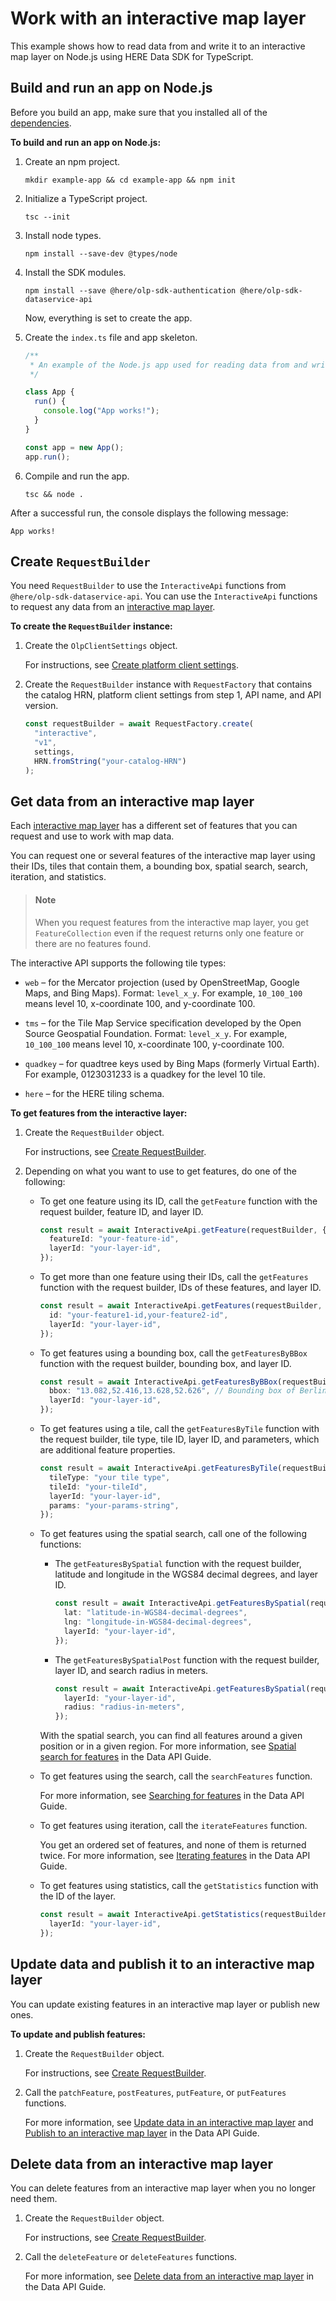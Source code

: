 # Work with an interactive map layer

This example shows how to read data from and write it to an interactive map layer on Node.js using HERE Data SDK for TypeScript.

## Build and run an app on Node.js

Before you build an app, make sure that you installed all of the <a href="https://github.com/heremaps/here-data-sdk-typescript#dependencies" target="_blank">dependencies</a>.

**To build and run an app on Node.js:**

1. Create an npm project.

   ```shell
   mkdir example-app && cd example-app && npm init
   ```

2. Initialize a TypeScript project.

   ```shell
   tsc --init
   ```

3. Install node types.

   ```shell
   npm install --save-dev @types/node
   ```

4. Install the SDK modules.

   ```shell
   npm install --save @here/olp-sdk-authentication @here/olp-sdk-dataservice-api
   ```

   Now, everything is set to create the app.

5. Create the `index.ts` file and app skeleton.

   ```typescript
   /**
    * An example of the Node.js app used for reading data from and writing it to an interactive map layer in the datastore.
    */

   class App {
     run() {
       console.log("App works!");
     }
   }

   const app = new App();
   app.run();
   ```

6. Compile and run the app.

   ```shell
   tsc && node .
   ```

After a successful run, the console displays the following message:

```shell
App works!
```

## Create `RequestBuilder`

You need `RequestBuilder` to use the `InteractiveApi` functions from `@here/olp-sdk-dataservice-api`.
You can use the `InteractiveApi` functions to request any data from an [interactive map layer](https://developer.here.com/documentation/data-user-guide/user_guide/portal/layers/layers.html#interactive-map-layers).

**To create the `RequestBuilder` instance:**

1. Create the `OlpClientSettings` object.

   For instructions, see <a href="https://github.com/heremaps/here-data-sdk-typescript/blob/master/docs/create-platform-client-settings.md" target="_blank">Create platform client settings</a>.

2. Create the `RequestBuilder` instance with `RequestFactory` that contains the catalog HRN, platform client settings from step 1, API name, and API version.

   ```typescript
   const requestBuilder = await RequestFactory.create(
     "interactive",
     "v1",
     settings,
     HRN.fromString("your-catalog-HRN")
   );
   ```

## Get data from an interactive map layer

Each [interactive map layer](https://developer.here.com/documentation/data-user-guide/user_guide/portal/layers/layers.html#object-store-layers) has a different set of features that you can request and use to work with map data.

You can request one or several features of the interactive map layer using their IDs, tiles that contain them, a bounding box, spatial search, search, iteration, and statistics.

> #### Note
>
> When you request features from the interactive map layer, you get `FeatureCollection` even if the request returns only one feature or there are no features found.

The interactive API supports the following tile types:

- `web` – for the Mercator projection (used by OpenStreetMap, Google Maps, and Bing Maps). Format: `level_x_y`. For example, `10_100_100` means level 10, x-coordinate 100, and y-coordinate 100.

- `tms` – for the Tile Map Service specification developed by the Open Source Geospatial Foundation. Format: `level_x_y`. For example, `10_100_100` means level 10, x-coordinate 100, y-coordinate 100.

- `quadkey` – for quadtree keys used by Bing Maps (formerly Virtual Earth). For example, 0123031233 is a quadkey for the level 10 tile.

- `here` – for the HERE tiling schema.

**To get features from the interactive layer:**

1. Create the `RequestBuilder` object.

   For instructions, see [Create RequestBuilder](#create-requestbuilder).

2. Depending on what you want to use to get features, do one of the following:

   - To get one feature using its ID, call the `getFeature` function with the request builder, feature ID, and layer ID.

     ```typescript
     const result = await InteractiveApi.getFeature(requestBuilder, {
       featureId: "your-feature-id",
       layerId: "your-layer-id",
     });
     ```

   - To get more than one feature using their IDs, call the `getFeatures` function with the request builder, IDs of these features, and layer ID.

     ```typescript
     const result = await InteractiveApi.getFeatures(requestBuilder, {
       id: "your-feature1-id,your-feature2-id",
       layerId: "your-layer-id",
     });
     ```

   - To get features using a bounding box, call the `getFeaturesByBBox` function with the request builder, bounding box, and layer ID.

     ```typescript
     const result = await InteractiveApi.getFeaturesByBBox(requestBuilder, {
       bbox: "13.082,52.416,13.628,52.626", // Bounding box of Berlin
       layerId: "your-layer-id",
     });
     ```

   - To get features using a tile, call the `getFeaturesByTile` function with the request builder, tile type, tile ID, layer ID, and parameters, which are additional feature properties.

     ```typescript
     const result = await InteractiveApi.getFeaturesByTile(requestBuilder, {
       tileType: "your tile type",
       tileId: "your-tileId",
       layerId: "your-layer-id",
       params: "your-params-string",
     });
     ```

   - To get features using the spatial search, call one of the following functions:
     - The `getFeaturesBySpatial` function with the request builder, latitude and longitude in the WGS84 decimal degrees, and layer ID.

       ```typescript
       const result = await InteractiveApi.getFeaturesBySpatial(requestBuilder, {
         lat: "latitude-in-WGS84-decimal-degrees",
         lng: "longitude-in-WGS84-decimal-degrees",
         layerId: "your-layer-id",
       });
       ```

     - The `getFeaturesBySpatialPost` function with the request builder, layer ID, and search radius in meters.

       ```typescript
       const result = await InteractiveApi.getFeaturesBySpatial(requestBuilder, {
         layerId: "your-layer-id",
         radius: "radius-in-meters",
       });
       ```

     With the spatial search, you can find all features around a given position or in a given region. For more information, see [Spatial search for features](https://developer.here.com/documentation/data-api/data_dev_guide/rest/getting-interactive-spatial.html) in the Data API Guide.

   - To get features using the search, call the `searchFeatures` function.

     For more information, see [Searching for features](https://developer.here.com/documentation/data-api/data_dev_guide/rest/getting-interactive-search.html) in the Data API Guide.

   - To get features using iteration, call the `iterateFeatures` function.

     You get an ordered set of features, and none of them is returned twice. For more information, see [Iterating features](https://developer.here.com/documentation/data-api/data_dev_guide/rest/getting-interactive-iterate.html) in the Data API Guide.

   - To get features using statistics, call the `getStatistics` function with the ID of the layer.

     ```typescript
     const result = await InteractiveApi.getStatistics(requestBuilder, {
       layerId: "your-layer-id",
     });
     ```

## Update data and publish it to an interactive map layer

You can update existing features in an interactive map layer or publish new ones.

**To update and publish features:**

1. Create the `RequestBuilder` object.

   For instructions, see [Create RequestBuilder](#create-requestbuilder).

2. Call the `patchFeature`, `postFeatures`, `putFeature`, or `putFeatures` functions.

   For more information, see [Update data in an interactive map layer](https://developer.here.com/documentation/data-api/data_dev_guide/rest/updating-data-interactive.html) and [Publish to an interactive map layer](https://developer.here.com/documentation/data-api/data_dev_guide/rest/publishing-data-interactive.html) in the Data API Guide.

## Delete data from an interactive map layer

You can delete features from an interactive map layer when you no longer need them.

1. Create the `RequestBuilder` object.

   For instructions, see [Create RequestBuilder](#create-requestbuilder).

2. Call the `deleteFeature` or `deleteFeatures` functions.

   For more information, see [Delete data from an interactive map layer](https://developer.here.com/documentation/data-api/data_dev_guide/rest/deleting-data-interactive.html) in the Data API Guide.
